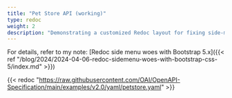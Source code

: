 ```yaml
---
title: "Pet Store API (working)"
type: redoc
weight: 2
description: "Demonstrating a customized Redoc layout for fixing side-menu links." 
---
```


For details, refer to my note: [Redoc side menu woes with Bootstrap 5.x]({{< ref "/blog/2024/2024-04-06-redoc-sidemenu-woes-with-bootstrap-css-5/index.md" >}})

{{< redoc "https://raw.githubusercontent.com/OAI/OpenAPI-Specification/main/examples/v2.0/yaml/petstore.yaml" >}}